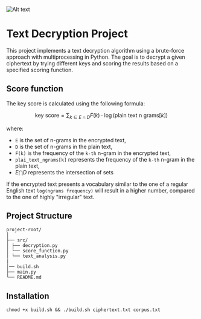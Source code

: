 ![Alt text](https://upload.wikimedia.org/wikipedia/commons/thumb/5/51/Skytale.png/640px-Skytale.png)

# Text Decryption Project

This project implements a text decryption algorithm using a brute-force approach with multiprocessing in Python. The goal is to decrypt a given ciphertext by trying different keys and scoring the results based on a specified scoring function.

## Score function 

The key score is calculated using the following formula:

$$ \text{key score} = \sum_{k \in E \cap D} F(k) \cdot \log(\text{plain text n grams}[k]) $$

where:

- `E` is the set of n-grams in the encrypted text,
- `D` is the set of n-grams in the plain text,
- `F(k)` is the frequency of the `k-th` n-gram in the encrypted text,
- `plai_text_ngrams[k]` represents the frequency of the `k-th` n-gram in the plain text,
- $E\bigcap D$ represents the intersection of sets

If the encrypted text presents a vocabulary similar to the one of a regular English text `log(ngrams frequency)` will result in a higher number, compared to the one of highly "irregular" text. 

## Project Structure
```
project-root/
│
├── src/
│ ├── decryption.py
│ └── score_function.py
│ └── text_analysis.py
|
│── build.sh
├── main.py
└── README.md
```
## Installation 
```
chmod +x build.sh && ./build.sh ciphertext.txt corpus.txt
```
